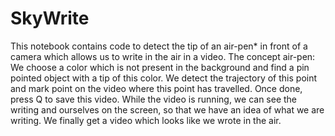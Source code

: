 # SkyWrite
This notebook contains code to detect the tip of an air-pen* in front of a camera which allows us to write in the air in a video.
The concept air-pen:
We choose a color which is not present in the background and find a pin pointed object with a tip of this color. We detect the trajectory of this point and mark point on the video where this point has travelled. Once done, press Q to save this video. While the video is running, we can see the writing and ourselves on the screen, so that we have an idea of what we are writing. We finally get a video which looks like we wrote in the air.
